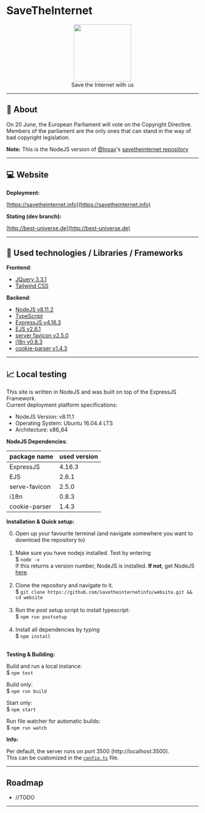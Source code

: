 # SaveTheInternet

<p align="center">
<img height="150" width="auto" src="https://i.imgur.com/SXC70FD.png" /><br>
Save the Internet with us
</p>

<hr>

## :pushpin: About 

On 20 June, the European Parliament will vote on the Copyright Directive. <br>
Members of the parliament are the only ones that can stand in the way of bad copyright legislation.

**Note:** This is the NodeJS version of [@Insax](https://github.com/Insax/)'s [savetheinternet repository](https://github.com/Insax/savetheinternet)

<hr>

## :computer: Website 

**Deployment:**

[https://savetheinternet.info](https://savetheinternet.info)

**Stating (dev branch):**

[http://best-universe.de](http://best-universe.de)

<hr>

## :wrench: Used technologies / Libraries / Frameworks

**Frontend**:

- [JQuery 3.3.1](https://jquery.com/)
- [Tailwind CSS](https://tailwindcss.com/)

**Backend**:

- [NodeJS v8.11.2](https://nodejs.org/)
- [TypeScript](https://www.typescriptlang.org/)
- [ExpressJS v4.16.3](https://expressjs.com/)
- [EJS v2.6.1](http://ejs.co/)
- [server favicon v2.5.0](https://www.npmjs.com/package/serve-favicon)
- [i18n v0.8.3](https://www.npmjs.com/package/i18n)
- [cookie-parser v1.4.3](https://www.npmjs.com/package/cookie-parser)

<hr>

## :chart_with_upwards_trend: Local testing

This site is written in NodeJS and was built on top of the ExpressJS Framework. <br>
Current deployment platform specifications:

- NodeJS Version: v8.11.1
- Operating System: Ubuntu 16.04.4 LTS
- Architecture: x86_64

**NodeJS Dependencies**:

| package name  | used version |
| ------------- | ------------ |
| ExpressJS     | 4.16.3       |
| EJS           | 2.6.1        |
| serve-favicon | 2.5.0        |
| i18n          | 0.8.3        |
| cookie-parser | 1.4.3        |

**Installation & Quick setup:**

0. Open up your favourite terminal (and navigate somewhere you want to download the repository to) <br><br>
1. Make sure you have nodejs installed. Test by  entering <br>
$ `node -v` <br>
If this returns a version number, NodeJS is installed. **If not**, get NodeJS <a href="https://nodejs.org/en/download/package-manager/">here</a>. <br><br>
2. Clone the repository and navigate to it. <br>
$ `git clone https://github.com/savetheinternetinfo/website.git && cd website` <br><br>
3. Run the post setup script to install typescript: <br>
$ `npm run postsetup` <br><br>
4. Install all dependencies by typing <br>
$ `npm install`<br><br>

**Testing & Building:**

Build and run a local instance: <br>
$ `npm test`

Build only:<br>
$ `npm run build`

Start only:<br>
$ `npm start`

Run file watcher for automatic builds:<br>
$ `npm run watch`

**Info:**

Per default, the server runs on port 3500 (http://localhost:3500). <br>
This can be customized in the [`config.ts`](https://github.com/savetheinternetinfo/website/blob/master/src/config.ts) file. 

<hr>

## Roadmap

- //TODO

<hr>

